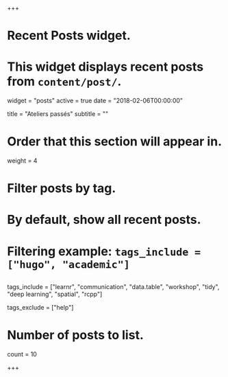 +++
# Recent Posts widget.
# This widget displays recent posts from `content/post/`.
widget = "posts"
active = true
date = "2018-02-06T00:00:00"

title = "Ateliers passés"
subtitle = ""

# Order that this section will appear in.
weight = 4

# Filter posts by tag.
#  By default, show all recent posts.
#  Filtering example: `tags_include = ["hugo", "academic"]`

## 
tags_include = ["learnr",
                "communication",
                "data.table",
                "workshop",
                "tidy",
                "deep learning",
                "spatial",
                "rcpp"]
                
tags_exclude = ["help"]

# Number of posts to list.
count = 10

+++

